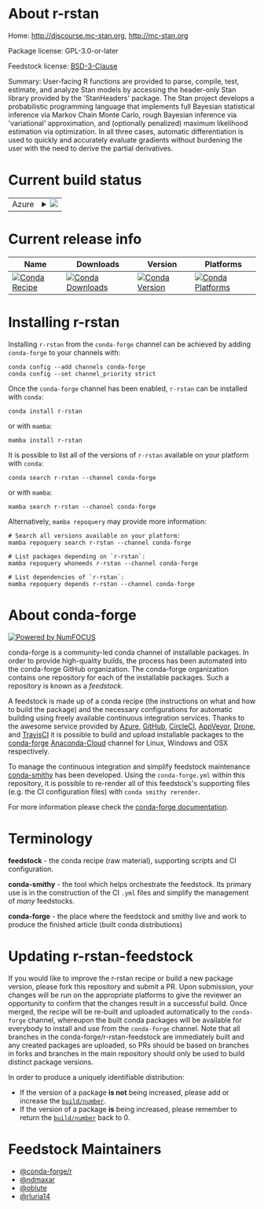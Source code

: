 About r-rstan
=============

Home: http://discourse.mc-stan.org, http://mc-stan.org

Package license: GPL-3.0-or-later

Feedstock license: [BSD-3-Clause](https://github.com/conda-forge/r-rstan-feedstock/blob/main/LICENSE.txt)

Summary: User-facing R functions are provided to parse, compile, test, estimate, and analyze Stan models by accessing the header-only Stan library provided by the 'StanHeaders' package. The Stan project develops a probabilistic programming language that implements full Bayesian statistical inference via Markov Chain Monte Carlo, rough Bayesian inference via 'variational' approximation, and (optionally penalized) maximum likelihood estimation via optimization. In all three cases, automatic differentiation is used to quickly and accurately evaluate gradients without burdening the user with the need to derive the partial derivatives.

Current build status
====================


<table>
    
  <tr>
    <td>Azure</td>
    <td>
      <details>
        <summary>
          <a href="https://dev.azure.com/conda-forge/feedstock-builds/_build/latest?definitionId=4493&branchName=main">
            <img src="https://dev.azure.com/conda-forge/feedstock-builds/_apis/build/status/r-rstan-feedstock?branchName=main">
          </a>
        </summary>
        <table>
          <thead><tr><th>Variant</th><th>Status</th></tr></thead>
          <tbody><tr>
              <td>linux_64_r_base4.0</td>
              <td>
                <a href="https://dev.azure.com/conda-forge/feedstock-builds/_build/latest?definitionId=4493&branchName=main">
                  <img src="https://dev.azure.com/conda-forge/feedstock-builds/_apis/build/status/r-rstan-feedstock?branchName=main&jobName=linux&configuration=linux_64_r_base4.0" alt="variant">
                </a>
              </td>
            </tr><tr>
              <td>linux_64_r_base4.1</td>
              <td>
                <a href="https://dev.azure.com/conda-forge/feedstock-builds/_build/latest?definitionId=4493&branchName=main">
                  <img src="https://dev.azure.com/conda-forge/feedstock-builds/_apis/build/status/r-rstan-feedstock?branchName=main&jobName=linux&configuration=linux_64_r_base4.1" alt="variant">
                </a>
              </td>
            </tr><tr>
              <td>osx_64_r_base4.0</td>
              <td>
                <a href="https://dev.azure.com/conda-forge/feedstock-builds/_build/latest?definitionId=4493&branchName=main">
                  <img src="https://dev.azure.com/conda-forge/feedstock-builds/_apis/build/status/r-rstan-feedstock?branchName=main&jobName=osx&configuration=osx_64_r_base4.0" alt="variant">
                </a>
              </td>
            </tr><tr>
              <td>osx_64_r_base4.1</td>
              <td>
                <a href="https://dev.azure.com/conda-forge/feedstock-builds/_build/latest?definitionId=4493&branchName=main">
                  <img src="https://dev.azure.com/conda-forge/feedstock-builds/_apis/build/status/r-rstan-feedstock?branchName=main&jobName=osx&configuration=osx_64_r_base4.1" alt="variant">
                </a>
              </td>
            </tr><tr>
              <td>win_64_r_base4.0</td>
              <td>
                <a href="https://dev.azure.com/conda-forge/feedstock-builds/_build/latest?definitionId=4493&branchName=main">
                  <img src="https://dev.azure.com/conda-forge/feedstock-builds/_apis/build/status/r-rstan-feedstock?branchName=main&jobName=win&configuration=win_64_r_base4.0" alt="variant">
                </a>
              </td>
            </tr><tr>
              <td>win_64_r_base4.1</td>
              <td>
                <a href="https://dev.azure.com/conda-forge/feedstock-builds/_build/latest?definitionId=4493&branchName=main">
                  <img src="https://dev.azure.com/conda-forge/feedstock-builds/_apis/build/status/r-rstan-feedstock?branchName=main&jobName=win&configuration=win_64_r_base4.1" alt="variant">
                </a>
              </td>
            </tr>
          </tbody>
        </table>
      </details>
    </td>
  </tr>
</table>

Current release info
====================

| Name | Downloads | Version | Platforms |
| --- | --- | --- | --- |
| [![Conda Recipe](https://img.shields.io/badge/recipe-r--rstan-green.svg)](https://anaconda.org/conda-forge/r-rstan) | [![Conda Downloads](https://img.shields.io/conda/dn/conda-forge/r-rstan.svg)](https://anaconda.org/conda-forge/r-rstan) | [![Conda Version](https://img.shields.io/conda/vn/conda-forge/r-rstan.svg)](https://anaconda.org/conda-forge/r-rstan) | [![Conda Platforms](https://img.shields.io/conda/pn/conda-forge/r-rstan.svg)](https://anaconda.org/conda-forge/r-rstan) |

Installing r-rstan
==================

Installing `r-rstan` from the `conda-forge` channel can be achieved by adding `conda-forge` to your channels with:

```
conda config --add channels conda-forge
conda config --set channel_priority strict
```

Once the `conda-forge` channel has been enabled, `r-rstan` can be installed with `conda`:

```
conda install r-rstan
```

or with `mamba`:

```
mamba install r-rstan
```

It is possible to list all of the versions of `r-rstan` available on your platform with `conda`:

```
conda search r-rstan --channel conda-forge
```

or with `mamba`:

```
mamba search r-rstan --channel conda-forge
```

Alternatively, `mamba repoquery` may provide more information:

```
# Search all versions available on your platform:
mamba repoquery search r-rstan --channel conda-forge

# List packages depending on `r-rstan`:
mamba repoquery whoneeds r-rstan --channel conda-forge

# List dependencies of `r-rstan`:
mamba repoquery depends r-rstan --channel conda-forge
```


About conda-forge
=================

[![Powered by
NumFOCUS](https://img.shields.io/badge/powered%20by-NumFOCUS-orange.svg?style=flat&colorA=E1523D&colorB=007D8A)](https://numfocus.org)

conda-forge is a community-led conda channel of installable packages.
In order to provide high-quality builds, the process has been automated into the
conda-forge GitHub organization. The conda-forge organization contains one repository
for each of the installable packages. Such a repository is known as a *feedstock*.

A feedstock is made up of a conda recipe (the instructions on what and how to build
the package) and the necessary configurations for automatic building using freely
available continuous integration services. Thanks to the awesome service provided by
[Azure](https://azure.microsoft.com/en-us/services/devops/), [GitHub](https://github.com/),
[CircleCI](https://circleci.com/), [AppVeyor](https://www.appveyor.com/),
[Drone](https://cloud.drone.io/welcome), and [TravisCI](https://travis-ci.com/)
it is possible to build and upload installable packages to the
[conda-forge](https://anaconda.org/conda-forge) [Anaconda-Cloud](https://anaconda.org/)
channel for Linux, Windows and OSX respectively.

To manage the continuous integration and simplify feedstock maintenance
[conda-smithy](https://github.com/conda-forge/conda-smithy) has been developed.
Using the ``conda-forge.yml`` within this repository, it is possible to re-render all of
this feedstock's supporting files (e.g. the CI configuration files) with ``conda smithy rerender``.

For more information please check the [conda-forge documentation](https://conda-forge.org/docs/).

Terminology
===========

**feedstock** - the conda recipe (raw material), supporting scripts and CI configuration.

**conda-smithy** - the tool which helps orchestrate the feedstock.
                   Its primary use is in the construction of the CI ``.yml`` files
                   and simplify the management of *many* feedstocks.

**conda-forge** - the place where the feedstock and smithy live and work to
                  produce the finished article (built conda distributions)


Updating r-rstan-feedstock
==========================

If you would like to improve the r-rstan recipe or build a new
package version, please fork this repository and submit a PR. Upon submission,
your changes will be run on the appropriate platforms to give the reviewer an
opportunity to confirm that the changes result in a successful build. Once
merged, the recipe will be re-built and uploaded automatically to the
`conda-forge` channel, whereupon the built conda packages will be available for
everybody to install and use from the `conda-forge` channel.
Note that all branches in the conda-forge/r-rstan-feedstock are
immediately built and any created packages are uploaded, so PRs should be based
on branches in forks and branches in the main repository should only be used to
build distinct package versions.

In order to produce a uniquely identifiable distribution:
 * If the version of a package **is not** being increased, please add or increase
   the [``build/number``](https://docs.conda.io/projects/conda-build/en/latest/resources/define-metadata.html#build-number-and-string).
 * If the version of a package **is** being increased, please remember to return
   the [``build/number``](https://docs.conda.io/projects/conda-build/en/latest/resources/define-metadata.html#build-number-and-string)
   back to 0.

Feedstock Maintainers
=====================

* [@conda-forge/r](https://github.com/conda-forge/r/)
* [@ndmaxar](https://github.com/ndmaxar/)
* [@oblute](https://github.com/oblute/)
* [@rluria14](https://github.com/rluria14/)


